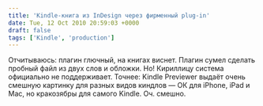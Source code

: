 ```yaml
---
title: 'Kindle-книга из InDesign через фирменный plug-in'
date: Tue, 12 Oct 2010 20:59:03 +0000
draft: false
tags: ['Kindle', 'production']
---
```


Отчитываюсь: плагин глючный, на книгах виснет. Плагин сумел сделать пробный файл из двух слов и обложки. Но! Кириллицу система официально не поддерживает. Точнее: Kindle Previewer выдаёт очень смешную картинку для разных видов киндлов — ОК для iPhone, iPad и Mac, но кракозябры для самого Kindle. Оч. смешно.